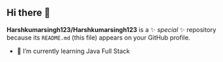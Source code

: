 ## Hi there 👋
**Harshkumarsingh123/Harshkumarsingh123** is a ✨ _special_ ✨ repository because its `README.md` (this file) appears on your GitHub profile.

- 🌱 I’m currently learning Java Full Stack

